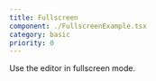 ```yaml
---
title: Fullscreen
component: ./FullscreenExample.tsx
category: basic
priority: 0
---
```


Use the editor in fullscreen mode.
